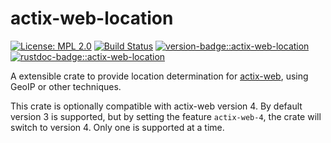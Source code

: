 # actix-web-location

[![License: MPL 2.0]][mpl 2.0] [![Build Status]][circleci]
[![version-badge::actix-web-location]][crates.io::actix-web-location]
[![rustdoc-badge::actix-web-location]][docs::actix-web-location]

[license: mpl 2.0]: https://img.shields.io/badge/License-MPL%202.0-blue.svg
[mpl 2.0]: https://opensource.org/licenses/MPL-2.0
[build status]:
  https://img.shields.io/circleci/build/github/mozilla-services/common-rs
[circleci]: https://app.circleci.com/pipelines/github/mozilla-services/common-rs
[version-badge::actix-web-location]:
  https://img.shields.io/crates/v/actix-web-location.svg
[crates.io::actix-web-location]: https://crates.io/cratesactix-web-location/
[docs::actix-web-location]: https://docs.rsactix-web-location/
[rustdoc-badge::actix-web-location]:
  https://img.shields.io/docsrsactix-web-location/

A extensible crate to provide location determination for [actix-web], using
GeoIP or other techniques.

This crate is optionally compatible with actix-web version 4. By default version
3 is supported, but by setting the feature `actix-web-4`, the crate will switch
to version 4. Only one is supported at a time.

[tracing]: https://tracing.rs/tracing/
[actix-web]: https://actix.rs/
[mozlog]: https://wiki.mozilla.org/Firefox/Services/Logging
